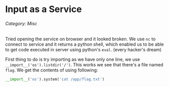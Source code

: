 
# Input as a Service
###### Category: Misc

Tried opening the service on browser and it looked broken. We use `nc` to connect to service and it returns a python shell, which enabled us to be able to get code executed in server using python's `eval`. (every hacker's dream)

First thing to do is try importing as we have only one line, we use `__import__('os').listdir('/')`. This works we see that there's a file named `flag`.  We get the contents of using following: 
```python
__import__('os').system('cat /app/flag.txt')
```
